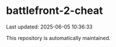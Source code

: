 # battlefront-2-cheat

Last updated: 2025-06-05 10:36:33

This repository is automatically maintained.
